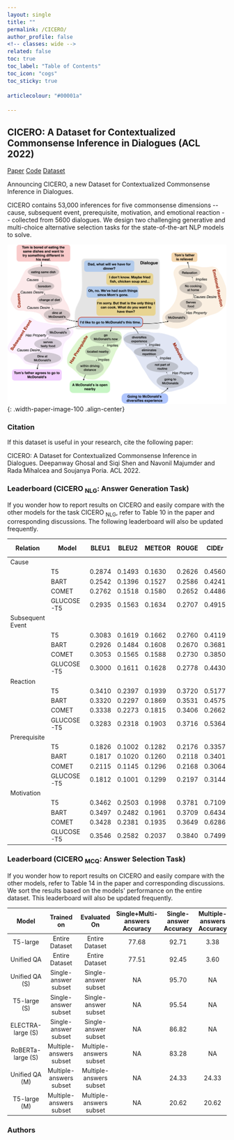 ```yaml
---
layout: single
title: ""
permalink: /CICERO/
author_profile: false
<!-- classes: wide -->
related: false
toc: true
toc_label: "Table of Contents"
toc_icon: "cogs"
toc_sticky: true

articlecolour: "#00001a"

---
```


## <spani>CICERO</spani>: A Dataset for Contextualized Commonsense Inference in Dialogues (ACL 2022)

<a href="" target="_blank" class="btn btn--success btn--large" role="button">Paper</a> 
<a href="https://github.com/declare-lab/CICERO" target="_blank" class="btn btn--warning btn--large" role="button">Code</a>
<a href="https://github.com/declare-lab/CICERO/master/data/" target="_blank" class="btn btn--info btn--large" role="button">Dataset</a>

<p style="font-size: x-large font-weight: bold"> Announcing <spano>CICERO</spano>, a new Dataset for Contextualized Commonsense Inference in Dialogues. </p>


<p><spano>CICERO</spano> contains 53,000 inferences for five commonsense dimensions -- cause, subsequent event, prerequisite, motivation, and emotional reaction -- collected from 5600 dialogues. We design two challenging generative and multi-choice alternative selection tasks for the state-of-the-art NLP models to solve.</p>

![image-center](/assets/images/resources/cicero.png){: .width-paper-image-100 .align-center}

### Citation

If this dataset is useful in your research, cite the following paper:

<div class="notice--success">
    <p> <spano>CICERO</spano>: A Dataset for Contextualized Commonsense Inference in Dialogues. Deepanway Ghosal and Siqi Shen and Navonil Majumder and Rada Mihalcea and Soujanya Poria. ACL 2022.</p>
</div>

### Leaderboard (<spano>CICERO</spano> <sub>NLG</sub>: Answer Generation Task)

<p>If you wonder how to report results on <spano>CICERO</spano> and easily compare with the other models for the task <spano>CICERO</spano> <sub>NLG</sub>, refer to Table 10 in the paper and corresponding discussions. The following leaderboard will also be updated frequently.</p>

|**Relation**           | **Model** | **BLEU1** | **BLEU2** | **METEOR** | **ROUGE** | **CIDEr** | **Sem-Sim** |
|------------------|--------------------|--------------------|--------------------|---------------------|--------------------|--------------------|----------------------|
| Cause            |                    |                    |                    |                     |                    |                    |
|                  | T5                 | 0.2874             | 0.1493             | 0.1630              | 0.2626             | 0.4560             | 0.6278               |
|                  | BART               | 0.2542             | 0.1396             | 0.1527              | 0.2586             | 0.4241             | 0.6224               |
|                  | COMET              | 0.2762             | 0.1518             | 0.1580              | 0.2652             | 0.4486             | 0.6253               |
|                  | GLUCOSE-T5         | 0.2935             | 0.1563             | 0.1634              | 0.2707             | 0.4915             | 0.6305               |
| Subsequent Event |                    |                    |                    |                     |                    |                    |
|                  | T5                 | 0.3083             | 0.1619             | 0.1662              | 0.2760             | 0.4119             | 0.6276               |
|                  | BART               | 0.2926             | 0.1484             | 0.1608              | 0.2670             | 0.3681             | 0.6166               |
|                  | COMET              | 0.3053             | 0.1565             | 0.1588              | 0.2730             | 0.3850             | 0.6211               |
|                  | GLUCOSE-T5         | 0.3000             | 0.1611             | 0.1628              | 0.2778             | 0.4430             | 0.6297               |
| Reaction         |                    |                    |                    |                     |                    |                    |
|                  | T5                 | 0.3410             | 0.2397             | 0.1939              | 0.3720             | 0.5177             | 0.6665               |
|                  | BART               | 0.3320             | 0.2297             | 0.1869              | 0.3531             | 0.4575             | 0.6575               |
|                  | COMET              | 0.3338             | 0.2273             | 0.1815              | 0.3406             | 0.2662             | 0.6520               |
|                  | GLUCOSE-T5         | 0.3283             | 0.2318             | 0.1903              | 0.3716             | 0.5364             | 0.6653               |
| Prerequisite     |                    |                    |                    |                     |                    |                    |
|                  | T5                 | 0.1826             | 0.1002             | 0.1282              | 0.2176             | 0.3357             | 0.5902               |
|                  | BART               | 0.1817             | 0.1020             | 0.1260              | 0.2118             | 0.3401             | 0.5804               |
|                  | COMET              | 0.2115             | 0.1145             | 0.1296              | 0.2168             | 0.3064             | 0.5815               |
|                  | GLUCOSE-T5         | 0.1812             | 0.1001             | 0.1299              | 0.2197             | 0.3144             | 0.5896               |
| Motivation       |                    |                    |                    |                     |                    |                    |
|                  | T5                 | 0.3462             | 0.2503             | 0.1998              | 0.3781             | 0.7109             | 0.6973               |
|                  | BART               | 0.3497             | 0.2482             | 0.1961              | 0.3709             | 0.6434             | 0.6914               |
|                  | COMET              | 0.3428             | 0.2381             | 0.1935              | 0.3649             | 0.6286             | 0.6962               |
|                  | GLUCOSE-T5         | 0.3546             | 0.2582             | 0.2037              | 0.3840             | 0.7499             | 0.7048               |

### Leaderboard (<spano>CICERO</spano> <sub>MCQ</sub>: Answer Selection Task)

<p>If you wonder how to report results on <spano>CICERO</spano> and easily compare with the other models, refer to Table 14 in the paper and corresponding discussions. We sort the results based on the models' performance on the entire dataset. This leaderboard will also be updated frequently.</p>

| Model | Trained on | Evaluated On | Single+Multi-answers Accuracy | Single-answer Accuracy | Multiple-answers Accuracy
| :---: |   :---: |  :---:      |     :---:      |          :---: |        :---: |
| T5-large | Entire Dataset | Entire Dataset |  77.68 | 92.71 |  3.38 |
| Unified QA| Entire Dataset | Entire Dataset | 77.51 | 92.45 |  3.60 |
| Unified QA (S) | Single-answer subset| Single-answer subset | NA | 95.70 | NA |
| T5-large (S) | Single-answer subset | Single-answer subset| NA | 95.54 | NA |
| ELECTRA-large (S)| Single-answer subset | Single-answer subset  | NA  | 86.82      | NA |
| RoBERTa-large (S) | Multiple-answers subset| Multiple-answers subset   | NA    | 83.28    | NA |
| Unified QA (M) | Multiple-answers subset | Multiple-answers subset | NA | 24.33 | 24.33 |
| T5-large (M) | Multiple-answers subset | Multiple-answers subset | NA | 20.62 | 20.62 |
    
### Authors

    
